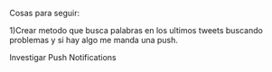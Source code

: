 Cosas para seguir:


1)Crear metodo que busca palabras en los ultimos tweets buscando problemas y si hay algo me manda una push.

Investigar Push Notifications
